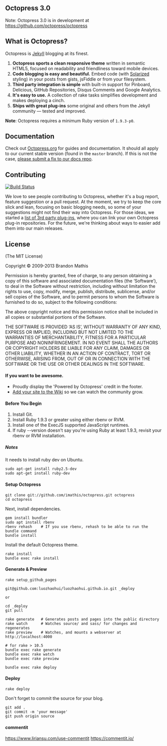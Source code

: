 ## Octopress 3.0

Note: Octopress 3.0 is in development at https://github.com/octopress/octopress

## What is Octopress?

Octopress is [Jekyll](https://github.com/mojombo/jekyll) blogging at its finest.

1. **Octopress sports a clean responsive theme** written in semantic HTML5, focused on readability and friendliness toward mobile devices.
2. **Code blogging is easy and beautiful.** Embed code (with [Solarized](http://ethanschoonover.com/solarized) styling) in your posts from gists, jsFiddle or from your filesystem.
3. **Third party integration is simple** with built-in support for Pinboard, Delicious, GitHub Repositories, Disqus Comments and Google Analytics.
4. **It's easy to use.** A collection of rake tasks simplifies development and makes deploying a cinch.
5. **Ships with great plug-ins** some original and others from the Jekyll community &mdash; tested and improved.

**Note**: Octopress requires a minimum Ruby version of `1.9.3-p0`.

## Documentation

Check out [Octopress.org](http://octopress.org/docs) for guides and documentation.
It should all apply to our current stable version (found in the `master`
branch). If this is not the case, [please submit a
fix to our docs repo](https://github.com/octopress/docs).

## Contributing

[![Build Status](https://travis-ci.org/imathis/octopress.svg?branch=master)](https://travis-ci.org/imathis/octopress)

We love to see people contributing to Octopress, whether it's a bug report, feature suggestion or a pull request. At the moment, we try to keep the core slick and lean, focusing on basic blogging needs, so some of your suggestions might not find their way into Octopress. For those ideas, we started a [list of 3rd party plug-ins](https://github.com/imathis/octopress/wiki/3rd-party-plugins), where you can link your own Octopress plug-in repositories. For the future, we're thinking about ways to easier add them into our main releases.


## License
(The MIT License)

Copyright © 2009-2013 Brandon Mathis

Permission is hereby granted, free of charge, to any person obtaining a copy of this software and associated documentation files (the ‘Software’), to deal in the Software without restriction, including without limitation the rights to use, copy, modify, merge, publish, distribute, sublicense, and/or sell copies of the Software, and to permit persons to whom the Software is furnished to do so, subject to the following conditions:

The above copyright notice and this permission notice shall be included in all copies or substantial portions of the Software.

THE SOFTWARE IS PROVIDED ‘AS IS’, WITHOUT WARRANTY OF ANY KIND, EXPRESS OR IMPLIED, INCLUDING BUT NOT LIMITED TO THE WARRANTIES OF MERCHANTABILITY, FITNESS FOR A PARTICULAR PURPOSE AND NONINFRINGEMENT. IN NO EVENT SHALL THE AUTHORS OR COPYRIGHT HOLDERS BE LIABLE FOR ANY CLAIM, DAMAGES OR OTHER LIABILITY, WHETHER IN AN ACTION OF CONTRACT, TORT OR OTHERWISE, ARISING FROM, OUT OF OR IN CONNECTION WITH THE SOFTWARE OR THE USE OR OTHER DEALINGS IN THE SOFTWARE.


#### If you want to be awesome.
- Proudly display the 'Powered by Octopress' credit in the footer.
- [Add your site to the Wiki](https://github.com/imathis/octopress/wiki/Octopress-Sites/_edit) so we can watch the community grow.


#### Before You Begin
1. Install Git.
2. Install Ruby 1.9.3 or greater using either rbenv or RVM.
3. Install one of the ExecJS supported JavaScript runtimes.
4. If ruby --version doesn't say you're using Ruby at least 1.9.3, revisit your rbenv or RVM installation.

##### Notes
It needs to install ruby dev on Ubuntu.
```
sudo apt-get install ruby2.5-dev
sudo apt-get install ruby-dev
```

#### Setup Octopress
```
git clone git://github.com/imathis/octopress.git octopress
cd octopress
```

Next, install dependencies.
```
gem install bundler
sudo apt install rbenv
rbenv rehash    # If you use rbenv, rehash to be able to run the bundle command
bundle install
```

Install the default Octopress theme.
```
rake install
bundle exec rake install
```

#### Generate & Preview
```
rake setup_github_pages

git@github.com:luozhaohui/luozhaohui.github.io.git _deploy

or

cd _deploy
git pull

rake generate   # Generates posts and pages into the public directory
rake watch      # Watches source/ and sass/ for changes and regenerates
rake preview    # Watches, and mounts a webserver at http://localhost:4000

# for rake > 10.5
bundle exec rake generate
bundle exec rake watch
bundle exec rake preview

bundle exec rake deploy
```

#### Deploy
```
rake deploy
```

Don't forget to commit the source for your blog.
```
git add .
git commit -m 'your message'
git push origin source
```

#### commentit
https://www.liriansu.com/use-commentit
https://commentit.io/